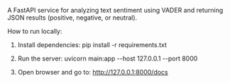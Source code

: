 A FastAPI service for analyzing text sentiment using VADER and returning JSON results (positive, negative, or neutral).

How to run locally:

1. Install dependencies:
   pip install -r requirements.txt

2. Run the server:
   uvicorn main:app --host 127.0.0.1 --port 8000

3. Open browser and go to:
   http://127.0.0.1:8000/docs
